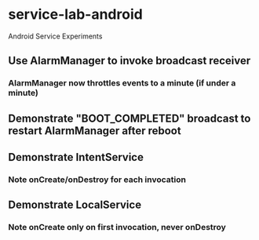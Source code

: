 # service-lab-android
Android Service Experiments

## Use AlarmManager to invoke broadcast receiver
### AlarmManager now throttles events to a minute (if under a minute)

## Demonstrate "BOOT_COMPLETED" broadcast to restart AlarmManager after reboot

## Demonstrate IntentService 
### Note onCreate/onDestroy for each invocation

## Demonstrate LocalService
### Note onCreate only on first invocation, never onDestroy
